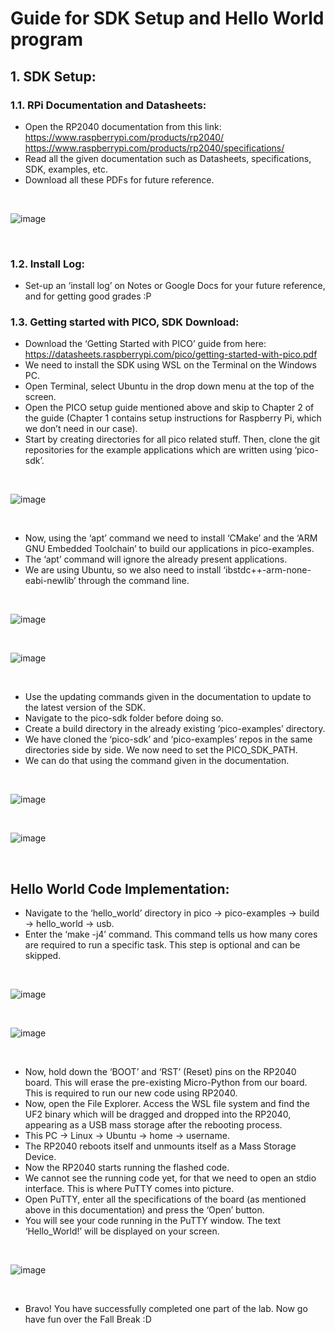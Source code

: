 # Guide for SDK Setup and Hello World program



## 1. SDK Setup:
### 1.1. RPi Documentation and Datasheets:
- Open the RP2040 documentation from this link: https://www.raspberrypi.com/products/rp2040/
https://www.raspberrypi.com/products/rp2040/specifications/
- Read all the given documentation such as Datasheets, specifications, SDK, examples, etc.
- Download all these PDFs for future reference.
<br>

![image](https://user-images.githubusercontent.com/52575718/194973666-19c1aa3e-2e7e-42f2-b355-569141604ef3.png)

<br>

### 1.2. Install Log:
- Set-up an ‘install log’ on Notes or Google Docs for your future reference, and for getting good grades :P

### 1.3. Getting started with PICO, SDK Download:
- Download the ‘Getting Started with PICO’ guide from here: https://datasheets.raspberrypi.com/pico/getting-started-with-pico.pdf
- We need to install the SDK using WSL on the Terminal on the Windows PC.
- Open Terminal, select Ubuntu in the drop down menu at the top of the screen.
- Open the PICO setup guide mentioned above and skip to Chapter 2 of the guide (Chapter 1 contains setup instructions for Raspberry Pi, which we don’t need in our case).
- Start by creating directories for all pico related stuff. Then, clone the git repositories for the example applications which are written using ‘pico-sdk’.
<br>

![image](https://user-images.githubusercontent.com/52575718/194973977-e8bcc9ff-6f2e-41be-912f-184a362ac1f0.png)

<br>

- Now, using the ‘apt’ command we need to install ‘CMake’ and the ‘ARM GNU Embedded Toolchain’ to build our applications in pico-examples.
- The ‘apt’ command will ignore the already present applications. 
- We are using Ubuntu, so we also need to install ‘ibstdc++-arm-none-eabi-newlib’ through the command line. 
<br>

![image](https://user-images.githubusercontent.com/52575718/194974060-9ee08925-4147-4c93-a5ff-72c2de68e5e5.png)

<br>

![image](https://user-images.githubusercontent.com/52575718/194974089-308554a0-5b19-4ef4-b97b-67fce5014414.png)

<br>

- Use the updating commands given in the documentation to update to the latest version of the SDK.
- Navigate to the pico-sdk folder before doing so. 
- Create a build directory in the already existing ‘pico-examples’ directory. 
- We have cloned the ‘pico-sdk’ and ‘pico-examples’ repos in the same directories side by side. We now need to set the PICO_SDK_PATH.
- We can do that using the command given in the documentation.
<br>

![image](https://user-images.githubusercontent.com/52575718/194974237-9bcc67e0-bc2d-4514-984f-6ba04a7723ac.png)

<br>

![image](https://user-images.githubusercontent.com/52575718/194974273-e428ab30-f602-4bd8-8516-674532f6ed88.png)

<br>

## Hello World Code Implementation:

- Navigate to the ‘hello_world’ directory in pico → pico-examples → build → hello_world → usb.
- Enter the ‘make -j4’ command. This command tells us how many cores are required to run a specific task. This step is optional and can be skipped.
<br>

![image](https://user-images.githubusercontent.com/52575718/194974441-3ec02845-b6ef-45d5-988c-5b074052c2e3.png)

<br>

![image](https://user-images.githubusercontent.com/52575718/194974477-25c417f9-1cff-49ef-bb04-46dc13a9d3b8.png)

<br>

- Now, hold down the ‘BOOT’ and ‘RST’ (Reset) pins on the RP2040 board. This will erase the pre-existing Micro-Python from our board. This is required to run our new code using RP2040. 
- Now, open the File Explorer. Access the WSL file system and find the UF2 binary which will be dragged and dropped into the RP2040, appearing as a USB mass storage after the rebooting process.
- This PC → Linux → Ubuntu → home → username.
- The RP2040 reboots itself and unmounts itself as a Mass Storage Device.
- Now the RP2040 starts running the flashed code.
- We cannot see the running code yet, for that we need to open an stdio interface. This is where PuTTY comes into picture.
- Open PuTTY, enter all the specifications of the board (as mentioned above in this documentation) and press the ‘Open’ button.
- You will see your code running in the PuTTY window. The text ‘Hello_World!’ will be displayed on your screen.
<br>

![image](https://user-images.githubusercontent.com/52575718/194974566-f56621a9-5260-4d20-b4e3-ab2ba769be43.png)

<br>

- Bravo! You have successfully completed one part of the lab. Now go have fun over the Fall Break :D



